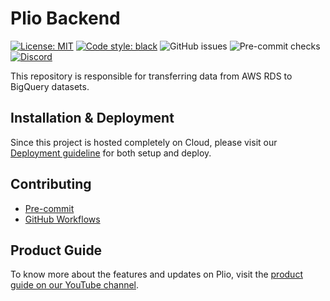 # Plio Backend
[![License: MIT](https://img.shields.io/github/license/avantifellows/plio-rds-to-bigquery?color=blue&style=flat-square)](LICENSE)
[![Code style: black](https://img.shields.io/badge/code%20style-black-000000.svg?&style=flat-square)](https://github.com/psf/black)
![GitHub issues](https://img.shields.io/github/issues-raw/avantifellows/plio-rds-to-bigquery?style=flat-square)
![Pre-commit checks](https://img.shields.io/github/workflow/status/avantifellows/plio-rds-to-bigquery/pre-commit/master?label=Pre-commit%20checks&style=flat-square)
[![Discord](https://img.shields.io/discord/717975833226248303.svg?label=&logo=discord&logoColor=ffffff&color=7389D8&labelColor=6A7EC2&style=flat-square)](https://discord.gg/29qYD7fZtZ)


This repository is responsible for transferring data from AWS RDS to BigQuery datasets.

## Installation & Deployment
Since this project is hosted completely on Cloud, please visit our [Deployment guideline](docs/DEPLOYMENT.md) for both setup and deploy.

## Contributing
- [Pre-commit](docs/PRE-COMMIT.md)
- [GitHub Workflows](docs/GITHUB-WORKFLOWS.md)

## Product Guide
To know more about the features and updates on Plio, visit the [product guide on our YouTube channel](https://www.youtube.com/playlist?list=PL3U0Jqw-piJgw2hSpuAZym4K1_Tb0RTRV).
